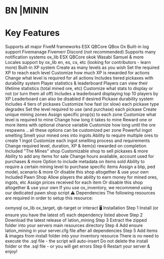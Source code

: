 # BN |MININ
# Key Features
Supports all major FiveM frameworks
ESX
QBCore
QBox
Ox
Built-in log support
Fivemanage
Fivemerr
Discord (not recommended)
Supports many notification systems
ox_lib
ESX
QBCore
okok
Wasabi
Samuel
& more
Locales support by ox_lib
en, es, cs, etc
(looking for contributors - learn more)
Built-in XP system
Create as many levels as you wish
Set the required XP to reach each level
Customize how much XP is rewarded for actions
Change what level is required for all actions
Includes tiered pickaxes with durability system
Player statistics & leaderboard
Players can view their lifetime statistics (total mined ore, etc)
Customize what stats to display or not (or turn them all off)
Includes a leaderboard displaying top 10 players by XP
Leaderboard can also be disabled if desired
Pickaxe durability system
Includes 4 tiers of pickaxes
Customize how fast (or slow) each pickaxe type degrades
Set the level required to use (and purchase) each pickaxe
Create unique mining zones
Assign specific prop(s) to each zone
Customize what level is required to mine
Change how long it takes to mine
Reward one or more items with optional chance variable
Customize how long until the ore respawns
.. all these options can be customized per zone
Powerful ingot smelting
Smelt your mined ores into ingots
Ability to require multiple ores to create 1 ingot
Customize each ingot smelting process and requirements
Change required level, duration, XP & item(s) rewarded on completion
Included "The Mines" shop
Customizable shop to sell pickaxes & more
Ability to add any items for sale
Change hours available, account used for purchases & more
Option to include metadata on items sold
Ability to require a certain mining level to purchase specific items
Assign a blip, ped model, scenario & more
Or disable this shop altogether & use your own
Included Pawn Shop
Allow players the ability to earn money for mined ores, ingots, etc
Assign prices received for each item
Or disable this shop altogether & use your own
If you use ox_inventory, we recommend using our dedicated pawn shop script
⚠️ Dependencies
The following resources are required in order to setup this resource:

oxmysql
ox_lib
ox_target, qb-target or interact
🖥️ Installation
Step 1
Install (or ensure you have the latest of) each dependency listed above
Step 2
Download the latest release of lation_mining
Step 3
Extract the zipped folder into your servers main resources directory
Step 4
Add ensure lation_mining in your server.cfg file after all dependencies
Step 5
Add items & images from install folder into your inventory resource
There is no need to execute the .sql file - the script will auto-insert
Do not delete the install folder or the .sql file - or you will get errors
Step 6
Restart your server & enjoy!

